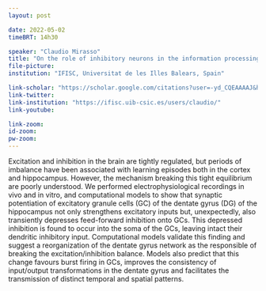 ```yaml
---
layout: post

date: 2022-05-02
timeBRT: 14h30

speaker: "Claudio Mirasso"
title: "On the role of inhibitory neurons in the information processing capacity of the dentate gyrus of the hippocampus"
file-picture: 
institution: "IFISC, Universitat de les Illes Balears, Spain"

link-scholar: "https://scholar.google.com/citations?user=-yd_CQEAAAAJ&hl=en"
link-twitter: 
link-institution: "https://ifisc.uib-csic.es/users/claudio/"
link-youtube:

link-zoom: 
id-zoom: 
pw-zoom: 
---
```


Excitation and inhibition in the brain are tightly regulated, but periods of imbalance have been associated with learning episodes both in the cortex and hippocampus. However, the mechanism breaking this tight equilibrium are poorly understood. We performed electrophysiological recordings in vivo and in vitro, and computational models to show that synaptic potentiation of excitatory granule cells (GC) of the dentate gyrus (DG) of the hippocampus not only strengthens excitatory inputs but, unexpectedly, also transiently depresses feed-forward inhibition onto GCs. This depressed inhibition is found to occur into the soma of the GCs, leaving intact their dendritic inhibitory input. Computational models validate this finding and suggest a reorganization of the dentate gyrus network as the responsible of breaking the excitation/inhibition balance. Models also predict that this change favours burst firing in GCs, improves the consistency of input/output transformations in the dentate gyrus and facilitates the transmission of distinct temporal and spatial patterns.